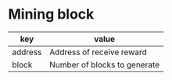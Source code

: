 Mining block
===

| key     | value |
| ------- | ----- |
| address | Address of receive reward    |
| block   | Number of blocks to generate |
